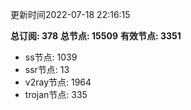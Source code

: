 更新时间2022-07-18 22:16:15

**总订阅: 378**
**总节点: 15509**
**有效节点: 3351**
- ss节点: 1039
- ssr节点: 13
- v2ray节点: 1964
- trojan节点: 335

